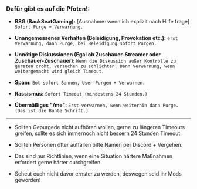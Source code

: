 ### Dafür gibt es auf die Pfoten!:

- **BSG (BackSeatGaming):** [Ausnahme: wenn ich explizit nach Hilfe frage]
 `Sofort Purge + Verwarnung.`

- **Unangemessenes Verhalten (Beleidigung, Provokation etc.):**
 `erst Verwarnung, dann Purge, bei Beleidigung sofort Purgen.`

- **Unnötige Diskussionen (Egal ob Zuschauer-Streamer oder Zuschauer-Zuschauer):**
`Wenn die Diskussion außer Kontrolle zu geraten droht, versuchen zu schlichten. Dann Verwarnung, wenn weitergemacht wird gleich Timeout.`

- **Spam:**
`Bot sofort Bannen, User Purgen + Verwarnen.`

- **Rassismus:**
`Sofort Timeout (mindestens 24 Stunden.)`


 - **Übermäßiges "/me":**
`Erst verwarnen, wenn weiterhin dann Purge. (Das ist die Bunte Schrift.)`
---

- Sollten Gepurgede nicht aufhören wollen, gerne zu längeren Timeouts greifen, sollte es sich immernoch nicht bessern 24 Stunden Timeout.

- Sollten Personen öfter auffallen bitte Namen per Discord + Vergehen.

- Das sind nur Richtlinien, wenn eine Situation härtere Maßnahmen erfordert gerne härter durchgreifen.

- Scheut euch nicht davor ernster zu werden, deswegen seid ihr Mods geworden!
